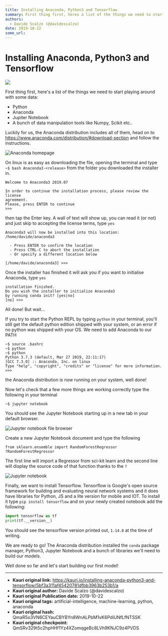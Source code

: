 ```yaml
---
title: Installing Anaconda, Python3 and Tensorflow
summary: First thing first, heres a list of the things we need to start playing around with some data- - Python - Anaconda - Jupiter Notebook - A bunch of data manipulation tools like Numpy, Scikit etc.. Luckily for us, the Anaconda distribution includes all of them, head on to https-//www.anaconda.com/distribution/-download-section and follow the instructions. Anaconda homepage On linux is as easy as downloading the file, opening the terminal and type ~$ bash Anaconda3- from the folder you downloaded th
authors:
  - Davide Scalzo (@davidescalzo)
date: 2019-10-22
some_url: 
---
```


# Installing Anaconda, Python3 and Tensorflow

![](https://ipfs.infura.io/ipfs/QmZLkzEbnFEsJNPF47NUwfJgPVpEnsKJ5sEg6qUzUhr7M2)


First thing first, here's a list of the things we need to start playing around with some data:
- Python
- Anaconda
- Jupiter Notebook
- A bunch of data manipulation tools like Numpy, Scikit etc..

Luckily for us, the Anaconda distribution includes all of them, head on to https://www.anaconda.com/distribution/#download-section and follow the instructions.

![Anaconda homepage](https://ipfs.infura.io/ipfs/QmWhCsbMdjfn12ZpvmnWG7RnR4fxoDdwo4LTCrgQMjKK6M)

On linux is as easy as downloading the file, opening the terminal and type `~$ bash Anaconda3-<release>` from the folder you downloaded the installer in.

```
Welcome to Anaconda3 2019.07

In order to continue the installation process, please review the license
agreement.
Please, press ENTER to continue
>>> 
```

then tap the Enter key. A wall of text will show up, you can read it (or not) and just skip to accepting the license terms, type `yes`

```
Anaconda3 will now be installed into this location:
/home/davide/anaconda3

  - Press ENTER to confirm the location
  - Press CTRL-C to abort the installation
  - Or specify a different location below

[/home/davide/anaconda3] >>> 
```

Once the installer has finished it will ask you if you want to initialise Anaconda, type `yes`
```
installation finished.
Do you wish the installer to initialize Anaconda3
by running conda init? [yes|no]
[no] >>> 
```

All done! But wait...

If you try to start the Python REPL by typing `python` in your terminal, you'll still get the default python edition shipped with your system, or an error if no python was shipped with your OS. We need to add Anaconda to our PATH

```
~$ source .bashrc
~$ python
~$ python
Python 3.7.3 (default, Mar 27 2019, 22:11:17) 
[GCC 7.3.0] :: Anaconda, Inc. on linux
Type "help", "copyright", "credits" or "license" for more information.
>>> 
```
the Anaconda distribution is now running on your system, well done!

Now let's check that a few more things are working correctly type the following in your terminal
```
~$ jupyter notebook
```

You should see the Jupyter Notebook starting up in a new tab in your default browser.

![Jupyter notebook file browser](https://ipfs.infura.io/ipfs/QmYKoL55dk3MbPxmmgJddirEkhsJRQV5mZ5nXv8ZdMvnob)

Create a new Jupyter Notebook document and type the following

```
from sklearn.ensemble import RandomForestRegressor
?RandomForestRegressor
```

The first line will import a Regressor from sci-kit learn and the second line will display the source code of that function thanks to the `?`

![Jupyter notebook](https://ipfs.infura.io/ipfs/Qmf58ig45auRigrBQA6ykZDcX1Rbh8uxT6LXHo5e28oG9k)


Finally, we want to install Tensorflow. Tensorflow is Google's open source framework for building and evaluating neural network systems and it does have libraries for Python, JS and a lite version for mobile and IOT. To install it type `pip install tensorflow` and on your newly created notebook add the following:

```python
import tensorflow as tf
print(tf.__version__)
```

You should see the tensorflow version printed out, `1.14.0` at the time of writing.

We are ready to go! The Anaconda distribution installed the `conda` package manager, Python3, Jupyter Notebook and a bunch of libraries we'll need to build our models.

Well done so far and let's start building our first model!






---

- **Kauri original link:** https://kauri.io/installing-anaconda-python3-and-tensorflow/5bf3a311af45420781dfbb3963b253b1/a
- **Kauri original author:** Davide Scalzo (@davidescalzo)
- **Kauri original Publication date:** 2019-10-22
- **Kauri original tags:** artificial-intelligence, machine-learning, python, anaconda
- **Kauri original hash:** QmaR5o3VN6CEYauCBYBYn8WnALPbM1vK6PdiUNfLfNTSSK
- **Kauri original checkpoint:** QmSRv329t5c2hpHHf1Yz4XZomqgeBc8LVh9KNJC9z4PVDS




